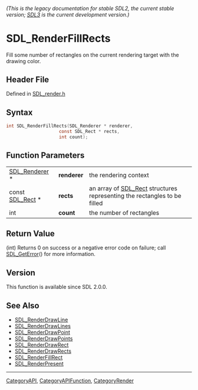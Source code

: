 ###### (This is the legacy documentation for stable SDL2, the current stable version; [SDL3](https://wiki.libsdl.org/SDL3/) is the current development version.)
# SDL_RenderFillRects

Fill some number of rectangles on the current rendering target with the drawing color.

## Header File

Defined in [SDL_render.h](https://github.com/libsdl-org/SDL/blob/SDL2/include/SDL_render.h)

## Syntax

```c
int SDL_RenderFillRects(SDL_Renderer * renderer,
                    const SDL_Rect * rects,
                    int count);
```

## Function Parameters

|                                |              |                                                                                      |
| ------------------------------ | ------------ | ------------------------------------------------------------------------------------ |
| [SDL_Renderer](SDL_Renderer) * | **renderer** | the rendering context                                                                |
| const [SDL_Rect](SDL_Rect) *   | **rects**    | an array of [SDL_Rect](SDL_Rect) structures representing the rectangles to be filled |
| int                            | **count**    | the number of rectangles                                                             |

## Return Value

(int) Returns 0 on success or a negative error code on failure; call
[SDL_GetError](SDL_GetError)() for more information.

## Version

This function is available since SDL 2.0.0.

## See Also

- [SDL_RenderDrawLine](SDL_RenderDrawLine)
- [SDL_RenderDrawLines](SDL_RenderDrawLines)
- [SDL_RenderDrawPoint](SDL_RenderDrawPoint)
- [SDL_RenderDrawPoints](SDL_RenderDrawPoints)
- [SDL_RenderDrawRect](SDL_RenderDrawRect)
- [SDL_RenderDrawRects](SDL_RenderDrawRects)
- [SDL_RenderFillRect](SDL_RenderFillRect)
- [SDL_RenderPresent](SDL_RenderPresent)

----
[CategoryAPI](CategoryAPI), [CategoryAPIFunction](CategoryAPIFunction), [CategoryRender](CategoryRender)

